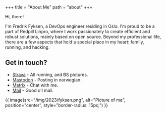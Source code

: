 +++
title = "About Me"
path = "about"
+++

Hi, there!

I'm Fredrik Fyksen, a DevOps engineer residing in Oslo. I'm proud to be a part of Redpill Linpro, where I work passionately to create efficient and robust solutions, mainly based on open source. Beyond my professional life, there are a few aspects that hold a special place in my heart: family, running, and hacking. 

## Get in touch?

* [Strava](https://www.strava.com/athletes/8460625) - All running, and BS pictures.
* [Mastodon](https://mastodon.fyksen.me/@fredrik) - Posting in norwegian.
* [Matrix](https://matrix.to/#/@fyksen:matrix.org) - Chat with me.
* [Mail](mailto:fredrik@fyksen.me) - Good o'l mail.


{{ image(src="/img/2023/fyksen.png", alt="Picture of me",
         position="center", style="border-radius: 15px;") }}